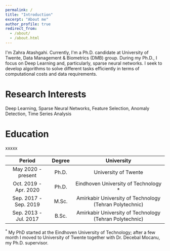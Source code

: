 ```yaml
---
permalink: /
title: "Introduction"
excerpt: "About me"
author_profile: true
redirect_from: 
  - /about/
  - /about.html
---
```


I'm Zahra Atashgahi. Currently, I'm a Ph.D. candidate at University of Twente, Data Management & Biometrics (DMB) group. During my Ph.D., I focus on Deep Learning and, particularly, sparse neural networks. I seek to develop algorithms to solve different tasks efficiently in terms of computational costs and data requirements.


Research Interests
======
Deep Learning, Sparse Neural Networks, Feature Selection, Anomaly Detection, Time Series Analysis

Education
======
xxxxx

|         Period        | Degree |                        University                       |
|:---------------------:|:------:|:-------------------------------------------------------:|
| May 2020 - present    | Ph.D.  | University of Twente                                    |
| Oct. 2019 - Apr. 2020 | Ph.D.  | Eindhoven University of Technology *                    |
| Sep. 2017 - Sep. 2019 | M.Sc.  | Amirkabir University of Technology (Tehran Polytechnic) |
| Sep. 2013 - Jul. 2017 | B.Sc.  | Amirkabir University of Technology (Tehran Polytechnic) |



<sup>*</sup> My PhD started at the Eindhoven University of Technology; after a few month I moved to University of Twente together with Dr. Decebal Mocanu, my Ph.D. supervisor.

